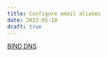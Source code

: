```yaml
---
title: Configure email aliases
date: 2022-05-10
draft: true
---
```


[BIND DNS](https://access.redhat.com/documentation/en-us/red_hat_enterprise_linux/7/html/networking_guide/ch-dns_servers)
